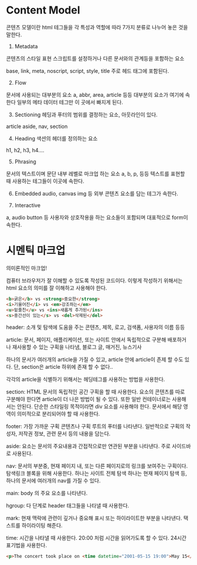 # Content Model

콘텐츠 모델이란 html 테그들을 각 특성과 역할에 따라 7가지 분류로 나누어 놓은 것을 말한다.

1. Metadata

콘텐츠의 스타일 표현 스크립트를 설정하거나 다른 문서와의 관계등을 포함하는 요소

base, link, meta, noscript, script, style, title
주로 헤드 태그에 포함된다.

2. Flow

문서에 사용되는 대부분의 요소 
a, abbr, area, article 등등 대부분의 요소가 여기에 속한다 일부의 메타 데이터 테그만 이 곳에서 빠지게 된다.

3. Sectioning
헤딩과 푸터의 범위를 결정하는 요소, 아웃라인이 있다. 

article aside, nav, section


4. Heading
색션의 헤더를 정의하는 요소

h1, h2, h3, h4....

5. Phrasing

문서의 텍스트이며 문단 내부 레벨로 마크업 하는 요소
a, b, p, 등등 텍스트를 표현할 때 사용하는 테그들이 이곳에 속한다. 

6. Embedded
audio, canvas img 등 외부 콘텐츠 요소를 담는 테그가 속한다. 

7. Interactive

a, audio button 등 사용자와 상호작용을 하는 요소들이 포함되며 대표적으로 form이 속한다. 

# 시멘틱 마크업 

의미론적인 마크업! 

컴퓨터 브라우저가 잘 이해할 수 있도록 작성된 코드이다. 
이렇게 작성하기 위해서는 html 요소의 의미를 잘 이해하고 사용해야 한다. 

```html 
<b>굵은</b> vs <strong>중요한</strong>
<i>기울어진</i> vs <em>강조하는</em>
<u>밑줄친</u> vs <ins>새롭게 추가된</ins>
<s>중간선이 있는</s> vs <del>삭제된</del>
```

header: 소개 및 탐색에 도움을 주는 콘텐츠, 제목, 로고, 검색폼, 사용자의 이름 등등


article: 문서, 페이지, 애플리케이션, 또는 사이트 안에서 독립적으로 구분해 배포하거나 재사용할 수 있는 구획을 나타냄, 블로그 글, 매거진, 뉴스기사 

하나의 문서가 여러개의 article을 가질 수 있고, article 안에 article이 존제 할 수도 있다. 단, section은 article 하위에 존재 할 수 없다.. 

각각의 article을 식별하기 위해서는 헤딩테그를 사용하는 방법을 사용한다. 

section: HTML 문서의 독립적인 공간 구획을 할 때 사용한다.  요소의 콘텐츠를 따로 구분해야 한다면 article이 더 나은 방법이 될 수 있다. 또한 일반 컨테이너로는 사용해서는 안된다. 단순한 스타일링 목적이라면 div 요소를 사용해야 한다. 문서에서 해당 영역이 의미적으로 분리되어야 할 때 사용한다.

footer: 가장 가까운 구획 콘텐츠나 구획 루트의 푸터를 나타낸다. 일반적으로 구획의 작성자, 저작권 정보, 관련 문서 등의 내용을 담는다. 


aside: 요소는 문서의 주요내용과 간접적으로만 연관된 부분을 나타낸다. 주로 사이드바 로 사용된다. 

nav: 문서의 부분중, 현재 페이지 내, 또는 다른 페이지로의 링크를 보여주는 구획이다.  탐색링크 블록을 위해 사용한다. 하나는 사이트 전체 탐색 하나는 현재 페이지 탐색 등, 하나의 문서에 여러개의 nav를 가질 수 있다. 

main: body 의 주요 요소를 나타낸다. 

hgroup: 다 단계로 header 태그들을 나타낼 때 사용한다. 

mark: 현재 맥락에 관련이 깊거나 중요해 표시 또는 하이라이트한 부분을 나타낸다. 
택스트를 하이라이팅 해준다.

time: 시간을 나타낼 때 사용한다. <time datetime='20:00'>20:00</time>
처럼 시간을 읽어가도록 할 수 있다. 24시간 표기법을 사용한다. 

```html 
<p>The concert took place on <time datetime="2001-05-15 19:00">May 15</time>.</p>
```




